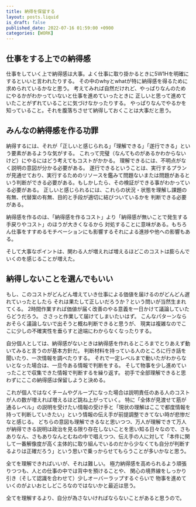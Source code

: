 ```yaml
---
title: 納得を保留する
layout: posts.liquid
is_draft: false
published_date: 2022-07-16 01:59:00 +0900
categories: [WORK]
---
```


## 仕事をする上での納得感

仕事をしていく上で納得感は大事。よく仕事に取り掛かるときに5W1Hを明確にするといいと言われたりする。
その中のwhyとwhatが特に納得感を得るために求められているかなと思う。
考えてみれば自然だけれど、やっぱりなんのためにやるかがわかっていないと仕事を進めていったときに
正しいと思って進めていたことがずれていることに気づけなかったりする。
やっぱりなんでやるかを知っていること。それを腹落ちさせて納得しておくことは大事だと思う。

## みんなの納得感を作る功罪

納得するには、それが「正しいと感じられる」「理解できる」「遂行できる」という要素があるような気がする。
これって完璧（なんてものがあるかわからないけど）にやるにはどう考えてもコストがかかる。
理解できるには、不明点がなく説明の意図が分かる必要がある。
遂行できるということは、実行するプランが見通せており、実行するためのリソースを鑑みて問題ないまたは問題があるという判断ができる必要がある。もしかしたら、その検証ができる事がわかっている必要がある。
正しいと感じられるには、これらの状況・状態を理解し課題の有無、代替案の有無、目的と手段が適切に結びついているかを
判断できる必要がある。

納得感を作るのは、「納得感を作るコスト」より「納得感が無いことで発生する手戻りやコスト」のほうが大きくなるから
対処することに意味がある。もちろん仕事をすすめるモチベーションにも影響するそれによる進捗や他への影響もある。

そして大事なポイントは、関わる人が増えれば増えるほどこのコストは膨らんでいくのを感じることが増えた。

## 納得しないことを選んでもいい

もし、このコストがどんどん増えていき仕事による価値を届けるのがどんどん遅れていったとしたら
それは果たして正しいだろうか？という問いが当然生まれてくる。
2時間作業すれば価値が届く改善のやる意義を一日かけて議論していたらどうだろう。
ささっと作業して届けてしまいたいはず。
こんなパターンならおそらく議論しないで出そうと概ね判断できると思うが、
現実は複雑なのでここに少しの不確実性を垂らすと途端にわからなくなったりする。

自分個人としては、納得感がないときは納得感を作れるところまでとりあえず動いてみると言うのが基本方針だ。
判断材料を持っている人のところに行き話を聞いたり、一次情報を調べたりする。
それで一定レベルまで動いたがわからないとなった場合は、一旦今ある情報で判断をする。
そして物事を少し進めていったことで収集できた情報で判断するを繰り返す。
初手で全部理解できると思わずにここの納得感は保留しようと決める。

これが個人ではなくチームやグループになった場合は説明責任のある人のコストが人の数が増えれば増えるほど跳ね上がっていく。
特に「全体が見渡せて筋が通るレベル」の説明を受けたい情報の受け手と「現状の理解はここで都度情報を持って判断していきたい」という情報の伝え手が前提調整できてない時が悲惨だなと感じる。
どちらの意図も理解できるなと思いつつ、万人が理解できて万人が納得できる説明は政治を見る限り存在しないことを思い知る日々なので、さもありなん、さもありなんとむねの中で唱えつつ、伝え手の人に対して「本件に関して一番解像度が高く主体的に取り組んでいるのだから少なくても自分が判断するよりは正確だろう」という思いで乗っからせてもらうことが多いかなと思う。

全てを理解できればいいが、それは難しい。
極力納得感を高められるよう頑張りつつも、人との仕事の中では背中を預けることや、
関心の境界線をしっかり引き（そして認識を合わせて）少しオーバーラップするぐらいで
物事を進めていくのがよいおとしどころなのではないかと最近は思う。

全てを理解するより、自分が為さないければならないことがあると思うので。
